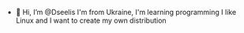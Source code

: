 - 👋 Hi, I’m @Dseelis
I'm from Ukraine, I'm learning programming
I like Linux and I want to create my own distribution

<!---
Dseelis/Dseelis is a ✨ special ✨ repository because its `README.md` (this file) appears on your GitHub profile.
You can click the Preview link to take a look at your changes.
--->
